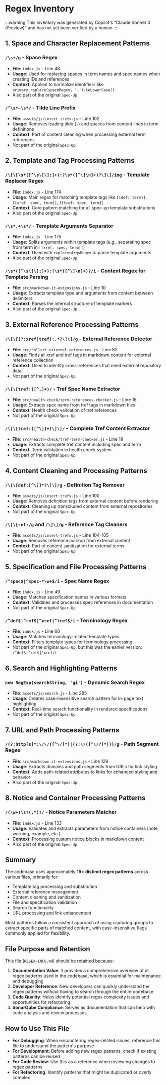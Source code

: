 # Regex Inventory

:::warning
This inventory was generated by Copilot's “Claude Sonnet 4 (Preview)” and has not yet been verified by a human.
:::


## 1. Space and Character Replacement Patterns

### `/\s+/g` - Space Regex

- **File**: `index.js` - Line 48
- **Usage**: Used for replacing spaces in term names and spec names when creating IDs and references
- **Context**: Applied to normalize identifiers like `primary.replace(spaceRegex, '-').toLowerCase()`
- Also part of the original `Spec-Up`

### `/^\s*~\s*/` - Tilde Line Prefix

- **File**: `assets/js/insert-trefs.js` - Line 102
- **Usage**: Removes leading tilde (`~`) and spaces from content lines in term definitions
- **Context**: Part of content cleaning when processing external term references
- Not part of the original `Spec-Up`

## 2. Template and Tag Processing Patterns

### `/\[\[\s*([^\s\[\]:]+):?\s*([^\]\n]+)?\]\]/img` - Template Replacer Regex

- **File**: `index.js` - Line 174
- **Usage**: Main regex for matching template tags like `[[def: term]]`, `[[xref: spec, term]]`, `[[tref: spec, term]]`
- **Context**: Core pattern matching for all spec-up template substitutions
- Also part of the original `Spec-Up`

### `/\s*,+\s*/` - Template Arguments Separator

- **File**: `index.js` - Line 175
- **Usage**: Splits arguments within template tags (e.g., separating spec from term in `[[xref: spec, term]]`)
- **Context**: Used with `replacerArgsRegex` to parse template arguments
- Also part of the original `Spec-Up`

### `/\s*([^\s\[\]:]+):?\s*([^\]\n]+)?/i` - Content Regex for Template Parsing

- **File**: `src/markdown-it-extensions.js` - Line 10
- **Usage**: Extracts template type and arguments from content between delimiters
- **Context**: Parses the internal structure of template markers
- Also part of the original `Spec-Up`

## 3. External Reference Processing Patterns

### `/\[\[(?:xref|tref):.*?\]\]/g` - External Reference Detector

- **File**: `src/collect-external-references.js` - Line 82
- **Usage**: Finds all xref and tref tags in markdown content for external reference collection
- **Context**: Used to identify cross-references that need external repository data
- Not part of the original `Spec-Up`

### `/\[\[tref:([^,]+)/` - Tref Spec Name Extractor

- **File**: `src/health-check/term-references-checker.js` - Line 16
- **Usage**: Extracts spec name from tref tags in markdown files
- **Context**: Health check validation of tref references
- Not part of the original `Spec-Up`

### `/\[\[tref:([^\]]+)\]\]/` - Complete Tref Content Extractor

- **File**: `src/health-check/tref-term-checker.js` - Line 19
- **Usage**: Extracts complete tref content including spec and term
- **Context**: Term validation in health check system
- Not part of the original `Spec-Up`

## 4. Content Cleaning and Processing Patterns

### `/\[\[def:[^\]]*?\]\]/g` - Definition Tag Remover

- **File**: `assets/js/insert-trefs.js` - Line 100
- **Usage**: Removes definition tags from external content before rendering
- **Context**: Cleaning up transcluded content from external repositories
- Not part of the original `Spec-Up`

### `/\[\[ref:/g` and `/\]\]/g` - Reference Tag Cleaners

- **File**: `assets/js/insert-trefs.js` - Line 104-105
- **Usage**: Removes reference markup from external content
- **Context**: Part of content sanitization for external terms
- Not part of the original `Spec-Up`

## 5. Specification and File Processing Patterns

### `/^spec$|^spec-*\w+$/i` - Spec Name Regex

- **File**: `index.js` - Line 49
- **Usage**: Matches specification names in various formats
- **Context**: Validates and processes spec references in documentation
- Not part of the original `Spec-Up`

### `/^def$|^ref$|^xref|^tref$/i` - Terminology Regex

- **File**: `index.js` - Line 60
- **Usage**: Matches terminology-related template types
- **Context**: Filters template types for terminology processing
- Not part of the original `Spec-Up`, but this was the earlier version: `/^def$|^ref$|^xref/i`

## 6. Search and Highlighting Patterns

### `new RegExp(searchString, 'gi')` - Dynamic Search Regex

- **File**: `assets/js/search.js` - Line 285
- **Usage**: Creates case-insensitive search pattern for in-page text highlighting
- **Context**: Real-time search functionality in rendered specifications
- Not part of the original `Spec-Up`

## 7. URL and Path Processing Patterns

### `/(?:http[s]*:\/\/([^\/]*)|(?:\/([^\/?]*)))/g` - Path Segment Regex

- **File**: `src/markdown-it-extensions.js` - Line 129
- **Usage**: Extracts domains and path segments from URLs for link styling
- **Context**: Adds path-related attributes to links for enhanced styling and behavior
- Also part of the original `Spec-Up`

## 8. Notice and Container Processing Patterns

### `/(\w+)\s?(.*)?/` - Notice Parameters Matcher

- **File**: `index.js` - Line 133
- **Usage**: Validates and extracts parameters from notice containers (note, warning, example, etc.)
- **Context**: Processing custom notice blocks in markdown content
- Also part of the original `Spec-Up`

## Summary

The codebase uses approximately **15+ distinct regex patterns** across various files, primarily for:

- Template tag processing and substitution
- External reference management
- Content cleaning and sanitization  
- File and specification validation
- Search functionality
- URL processing and link enhancement

Most patterns follow a consistent approach of using capturing groups to extract specific parts of matched content, with case-insensitive flags commonly applied for flexibility.

## File Purpose and Retention

This file (`REGEX-INFO.md`) should be retained because:

1. **Documentation Value**: It provides a comprehensive overview of all regex patterns used in the codebase, which is essential for maintenance and debugging
2. **Developer Reference**: New developers can quickly understand the regex patterns without having to search through the entire codebase
3. **Code Quality**: Helps identify potential regex complexity issues and opportunities for refactoring
4. **SonarQube Compliance**: Serves as documentation that can help with code analysis and review processes

## How to Use This File

- **For Debugging**: When encountering regex-related issues, reference this file to understand the pattern's purpose
- **For Development**: Before adding new regex patterns, check if existing patterns can be reused
- **For Code Review**: Use this as a reference when reviewing changes to regex patterns
- **For Refactoring**: Identify patterns that might be duplicated or overly complex
